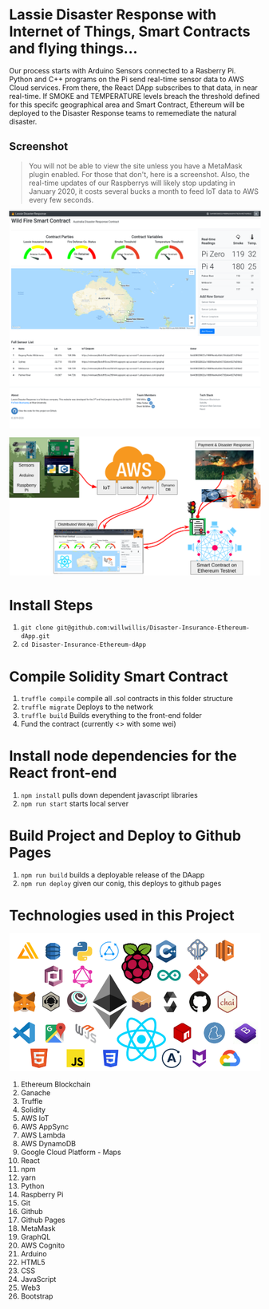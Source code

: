 # Lassie Disaster Response with Internet of Things, Smart Contracts and flying things...

Our process starts with Arduino Sensors connected to a Rasberry Pi. Python and C++
programs on the Pi send real-time sensor data to AWS Cloud services. From there, the
React DApp subscribes to that data, in near real-time. If SMOKE and TEMPERATURE levels
breach the threshold defined for this specifc geographical area and Smart Contract,
Ethereum will be deployed to the Disaster Response teams to rememediate the natural disaster.

## Screenshot

> You will not be able to view the site unless you have a MetaMask plugin enabled. For those that don't, here is a screenshot.
> Also, the real-time updates of our Raspberrys will likely stop updating in January 2020, it costs several bucks a month to feed IoT data to AWS every few seconds.

![Website Screenshot](./public/Screenshot.png)

![System Overview](./public/SystemOverview.png)

# Install Steps

1. `git clone git@github.com:willwillis/Disaster-Insurance-Ethereum-dApp.git`
2. `cd Disaster-Insurance-Ethereum-dApp`

# Compile Solidity Smart Contract

1. `truffle compile` compile all .sol contracts in this folder structure
2. `truffle migrate` Deploys to the network
3. `truffle build` Builds everything to the front-end folder
4. Fund the contract (currently <> with some wei)

# Install node dependencies for the React front-end

1. `npm install` pulls down dependent javascript libraries
2. `npm run start` starts local server

# Build Project and Deploy to Github Pages

1. `npm run build` builds a deployable release of the DAapp
2. `npm run deploy` given our conig, this deploys to github pages

# Technologies used in this Project

![TechStack](./public/TechStack.png)

1. Ethereum Blockchain
2. Ganache
3. Truffle
4. Solidity
5. AWS IoT
6. AWS AppSync
7. AWS Lambda
8. AWS DynamoDB
9. Google Cloud Platform - Maps
10. React
11. npm
12. yarn
13. Python
14. Raspberry Pi
15. Git
16. Github
17. Github Pages
18. MetaMask
19. GraphQL
20. AWS Cognito
21. Arduino
22. HTML5
23. CSS
24. JavaScript
25. Web3
26. Bootstrap
